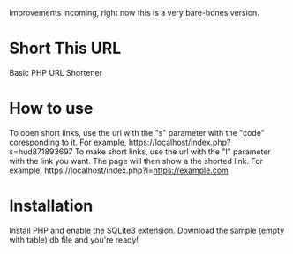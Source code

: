 Improvements incoming, right now this is a very bare-bones version.

# Short This URL
Basic PHP URL Shortener

# How to use
To open short links, use the url with the "s" parameter with the "code" coresponding to it. For example, https://localhost/index.php?s=hud871893697
To make short links, use the url with the "l" parameter with the link you want. The page will then show a the shorted link. For example, https://localhost/index.php?l=https://example.com

# Installation
Install PHP and enable the SQLite3 extension. Download the sample (empty with table) db file and you're ready!
